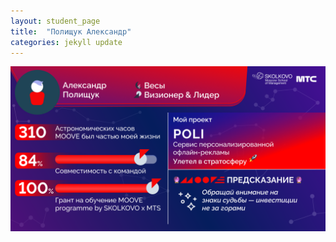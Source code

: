 ```yaml
---
layout: student_page
title:  "Полищук Александр"
categories: jekyll update
---
```

<img class="img-fluid" src="/img/posts/Полищук Александр.png" alt="moove-1">
